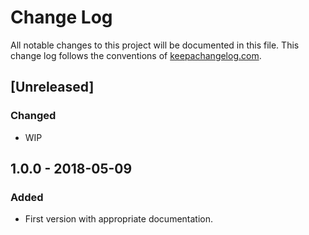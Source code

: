 # Change Log

All notable changes to this project will be documented in this
file. This change log follows the conventions of
[keepachangelog.com](http://keepachangelog.com/).

## [Unreleased]
### Changed
- WIP

## 1.0.0 - 2018-05-09
### Added
- First version with appropriate documentation.

[1.0.0]: https://github.com/tamanguu/migrations

